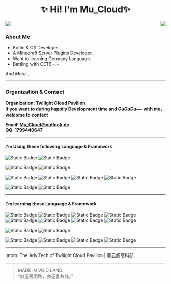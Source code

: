 <h1 align="center">✨ Hi! I'm Mu_Cloud✨</h1>

<img src="https://github-readme-stats.vercel.app/api?username=MuCloudOfficial&show_icons=true&theme=github_dark&card_width=450&card_height=200"/><img align="right" src="https://github-readme-stats.vercel.app/api/top-langs/?username=MuCloudOfficial&layout=compact&theme=github_dark&card_width=350&card_height=200"/>

### About Me   

- Kotlin & C# Developer.
- A Minecraft Server Plugins Developer.
- Want to learning Germany Language.
- Battling with CET6 -_-

_And More..._

---

### Organization & Contact

**Organization: Twilight Cloud Pavilion**  
**If you want to during happily Development time and ~~_GuGuGu\~\~_~~ with me，welcome to contact**

**Email: Mu_Cloud@outlook.de**  
**QQ: 1799440647**

---

#### I'm Using these following Language & Framework

![Static Badge](https://img.shields.io/badge/Kotlin-JVM-gray?style=for-the-badge&logo=kotlin&labelColor=purple)
![Static Badge](https://img.shields.io/badge/-java-blue?style=for-the-badge&logo=oracle&logoColor=white)

![Static Badge](https://img.shields.io/badge/-bukkit_&_Spigot-blue?style=for-the-badge&logo=spigotmc)
![Static Badge](https://img.shields.io/badge/-mysql-blue?style=for-the-badge&logo=mysql&logoColor=white)

![Static Badge](https://img.shields.io/badge/-Pycharm-green?style=for-the-badge&logo=pycharm&logoColor=black&labelColor=white)
![Static Badge](https://img.shields.io/badge/-intellij_idea-red?style=for-the-badge&logo=intellijidea&logoColor=black&labelColor=white)
![Static Badge](https://img.shields.io/badge/-datagrip-pink?style=for-the-badge&logo=datagrip&logoColor=black&labelColor=white)
![Static Badge](https://img.shields.io/badge/-webstorm-aqua?style=for-the-badge&logo=webstorm&logoColor=black&labelColor=white)

![Static Badge](https://img.shields.io/badge/-visual_studio-purple?style=for-the-badge&logo=visualstudio)
![Static Badge](https://img.shields.io/badge/-Visual_Studio_Code-blue?style=for-the-badge&logo=visualstudiocode&logoColor=white)


---

#### I'm learning these Language & Framework

![Static Badge](https://img.shields.io/badge/-C%23-purple?style=for-the-badge&logo=csharp)
![Static Badge](https://img.shields.io/badge/Kotlin-Native-gray?style=for-the-badge&logo=kotlin&labelColor=purple)
![Static Badge](https://img.shields.io/badge/Kotlin-MultiPlatform-gray?style=for-the-badge&logo=kotlin&labelColor=purple)
![Static Badge](https://img.shields.io/badge/-python-blue?style=for-the-badge&logo=python&logoColor=white)
![Static Badge](https://img.shields.io/badge/-HTML_%26_HTML5-orange?style=for-the-badge&logo=html5&logoColor=white)
![Static Badge](https://img.shields.io/badge/-css_%26_css3-orange?style=for-the-badge&logo=css3&logoColor=white)
![Static Badge](https://img.shields.io/badge/-javascript-orange?style=for-the-badge&logo=javascript&logoColor=white)
![Static Badge](https://img.shields.io/badge/-TypeScript-blue?style=for-the-badge&logo=typescript&logoColor=white)

![Static Badge](https://img.shields.io/badge/-gradle-darkgreen?style=for-the-badge&logo=gradle&logoColor=white)
![Static Badge](https://img.shields.io/badge/UNITY-black?style=for-the-badge&logo=unity&logoColor=white)

![Static Badge](https://img.shields.io/badge/-forge-black?style=for-the-badge&logo=curseforge)
![Static Badge](https://img.shields.io/badge/-fabric-black?style=for-the-badge)
![Static Badge](https://img.shields.io/badge/-WPF-blue?style=for-the-badge&logo=microsoft)
![Static Badge](https://img.shields.io/badge/MONGODB-GREEN?style=for-the-badge&logo=mongodb&logoColor=white)




---

:atom: The Adv.Tech of Twilight Cloud Pavilion | 暮云阁高科部

---

> MADE IN VOID LAND.  
> “似遗殇陌路，亦无复故缘。”
